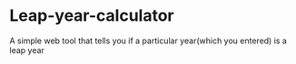 # Leap-year-calculator
A simple web tool that tells you if a particular year(which you entered) is a leap year
